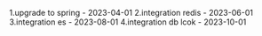 1.upgrade to spring - 2023-04-01
2.integration redis - 2023-06-01
3.integration es - 2023-08-01
4.integration db lcok - 2023-10-01